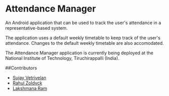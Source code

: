 # Attendance  Manager
An Android application that can be used to track the user's attendance in a representative-based system.

The application uses a default weekly timetable to keep track of the user's attendance. Changes to the default weekly timetable are also accomodated.

The Attendance Manager application is currently being deployed at the National Institute of Technology, Tiruchirappalli (India).

##Contributors
- [Sujay Vetrivelan](https://github.com/SVetri)
- [Rahul Zoldyck](https://github.com/RahulZoldyck)
- [Lakshmana Ram](https://github.com/lakshmanaram)
